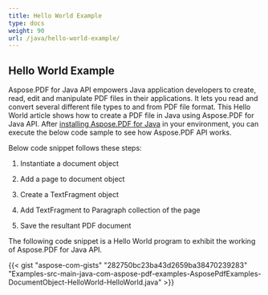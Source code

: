 ```yaml
---
title: Hello World Example
type: docs
weight: 90
url: /java/hello-world-example/
---
```


## **Hello World Example**
Aspose.PDF for Java API empowers Java application developers to create, read, edit and manipulate PDF files in their applications. It lets you read and convert several different file types to and from PDF file format. This Hello World article shows how to create a PDF file in Java using Aspose.PDF for Java API. After [installing Aspose.PDF for Java](/pdf/java/installation/) in your environment, you can execute the below code sample to see how Aspose.PDF API works.

Below code snippet follows these steps:

1. Instantiate a document object

2. Add a page to document object

3. Create a TextFragment object

4. Add TextFragment to Paragraph collection of the page

5. Save the resultant PDF document

The following code snippet is a Hello World program to exhibit the working of Aspose.PDF for Java API.

{{< gist "aspose-com-gists" "282750bc23ba43d2659ba38470239283" "Examples-src-main-java-com-aspose-pdf-examples-AsposePdfExamples-DocumentObject-HelloWorld-HelloWorld.java" >}}
